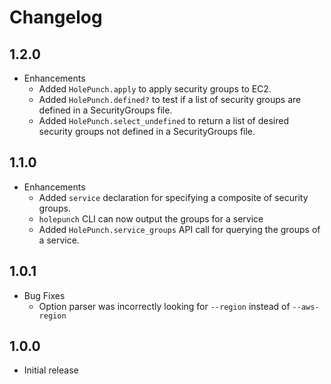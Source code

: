 # Changelog

## 1.2.0

* Enhancements
  * Added `HolePunch.apply` to apply security groups to EC2.
  * Added `HolePunch.defined?` to test if a list of security groups are defined in a SecurityGroups file.
  * Added `HolePunch.select_undefined` to return a list of desired security groups not defined in a SecurityGroups file.

## 1.1.0

* Enhancements
  * Added `service` declaration for specifying a composite of security groups.
  * `holepunch` CLI can now output the groups for a service
  * Added `HolePunch.service_groups` API call for querying the groups of a service.

## 1.0.1

* Bug Fixes
  * Option parser was incorrectly looking for `--region` instead of `--aws-region`

## 1.0.0

* Initial release
